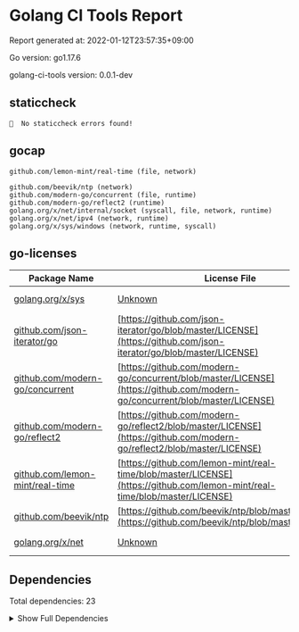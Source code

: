 # Golang CI Tools Report

Report generated at: 2022-01-12T23:57:35+09:00

Go version: go1.17.6

golang-ci-tools version: 0.0.1-dev

## staticcheck

```
🎉  No staticcheck errors found!
```

## gocap

```
github.com/lemon-mint/real-time (file, network)

github.com/beevik/ntp (network)
github.com/modern-go/concurrent (file, runtime)
github.com/modern-go/reflect2 (runtime)
golang.org/x/net/internal/socket (syscall, file, network, runtime)
golang.org/x/net/ipv4 (network, runtime)
golang.org/x/sys/windows (network, runtime, syscall)

```

## go-licenses

| Package Name | License File | License |
| --- | --- | --- |
| [golang.org/x/sys](https://pkg.go.dev/golang.org/x/sys) | [Unknown](Unknown) | BSD-3-Clause |
| [github.com/json-iterator/go](https://pkg.go.dev/github.com/json-iterator/go) | [https://github.com/json-iterator/go/blob/master/LICENSE](https://github.com/json-iterator/go/blob/master/LICENSE) | MIT |
| [github.com/modern-go/concurrent](https://pkg.go.dev/github.com/modern-go/concurrent) | [https://github.com/modern-go/concurrent/blob/master/LICENSE](https://github.com/modern-go/concurrent/blob/master/LICENSE) | Apache-2.0 |
| [github.com/modern-go/reflect2](https://pkg.go.dev/github.com/modern-go/reflect2) | [https://github.com/modern-go/reflect2/blob/master/LICENSE](https://github.com/modern-go/reflect2/blob/master/LICENSE) | Apache-2.0 |
| [github.com/lemon-mint/real-time](https://pkg.go.dev/github.com/lemon-mint/real-time) | [https://github.com/lemon-mint/real-time/blob/master/LICENSE](https://github.com/lemon-mint/real-time/blob/master/LICENSE) | Unlicense |
| [github.com/beevik/ntp](https://pkg.go.dev/github.com/beevik/ntp) | [https://github.com/beevik/ntp/blob/master/LICENSE](https://github.com/beevik/ntp/blob/master/LICENSE) | BSD-2-Clause |
| [golang.org/x/net](https://pkg.go.dev/golang.org/x/net) | [Unknown](Unknown) | BSD-3-Clause |



## Dependencies

Total dependencies: 23
<details><summary>Show Full Dependencies</summary>

 - github.com/lemon-mint/real-time github.com/beevik/ntp@v0.3.0
 - github.com/lemon-mint/real-time github.com/json-iterator/go@v1.1.12
 - github.com/lemon-mint/real-time github.com/modern-go/concurrent@v0.0.0-20180306012644-bacd9c7ef1dd
 - github.com/lemon-mint/real-time github.com/modern-go/reflect2@v1.0.2
 - github.com/lemon-mint/real-time github.com/stretchr/testify@v1.7.0
 - github.com/lemon-mint/real-time golang.org/x/net@v0.0.0-20220111093109-d55c255bac03
 - github.com/lemon-mint/real-time golang.org/x/sys@v0.0.0-20220111092808-5a964db01320
 - github.com/json-iterator/go@v1.1.12 github.com/davecgh/go-spew@v1.1.1
 - github.com/json-iterator/go@v1.1.12 github.com/google/gofuzz@v1.0.0
 - github.com/json-iterator/go@v1.1.12 github.com/modern-go/concurrent@v0.0.0-20180228061459-e0a39a4cb421
 - github.com/json-iterator/go@v1.1.12 github.com/modern-go/reflect2@v1.0.2
 - github.com/json-iterator/go@v1.1.12 github.com/stretchr/testify@v1.3.0
 - github.com/stretchr/testify@v1.7.0 github.com/davecgh/go-spew@v1.1.0
 - github.com/stretchr/testify@v1.7.0 github.com/pmezard/go-difflib@v1.0.0
 - github.com/stretchr/testify@v1.7.0 github.com/stretchr/objx@v0.1.0
 - github.com/stretchr/testify@v1.7.0 gopkg.in/yaml.v3@v3.0.0-20200313102051-9f266ea9e77c
 - golang.org/x/net@v0.0.0-20220111093109-d55c255bac03 golang.org/x/sys@v0.0.0-20210423082822-04245dca01da
 - golang.org/x/net@v0.0.0-20220111093109-d55c255bac03 golang.org/x/term@v0.0.0-20201126162022-7de9c90e9dd1
 - golang.org/x/net@v0.0.0-20220111093109-d55c255bac03 golang.org/x/text@v0.3.6
 - github.com/stretchr/testify@v1.3.0 github.com/davecgh/go-spew@v1.1.0
 - github.com/stretchr/testify@v1.3.0 github.com/pmezard/go-difflib@v1.0.0
 - github.com/stretchr/testify@v1.3.0 github.com/stretchr/objx@v0.1.0
 - gopkg.in/yaml.v3@v3.0.0-20200313102051-9f266ea9e77c gopkg.in/check.v1@v0.0.0-20161208181325-20d25e280405
</details>

